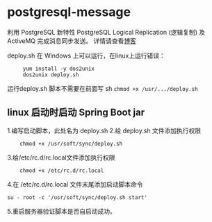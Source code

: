 # postgresql-message
  利用 PostgreSQL 新特性 PostgreSQL Logical Replication (逻辑复制) 及 ActiveMQ 完成消息同步发送。
  详情请查看[博客](https://xiayutian11.github.io/)
  
  
deploy.sh 在 Windows 上可以运行，在linux上运行错误：
   ```
        yum install -y dos2unix
        dos2unix deploy.sh
   ```

运行deploy.sh 脚本不需要在前面写 sh
    ```
        chmod +x /usr/.../deploy.sh
    ```

## linux 启动时启动 Spring Boot jar

1.编写启动脚本，此处名为 deploy.sh
2.给 deploy.sh 文件添加执行权限
```shell script
    chmod +x /usr/soft/sync/deploy.sh
```
3.给/etc/rc.d/rc.local文件添加执行权限
```shell script
    chmod +x /etc/rc.d/rc.local
```
4.在 /etc/rc.d/rc.local 文件末尾添加启动脚本命令
```shell script
su - root -c '/usr/soft/sync/deploy.sh start'
```
5.重启服务器验证脚本是否自启动成功。
 
    
   
